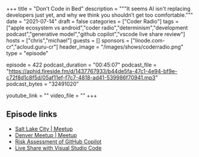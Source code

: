 +++
title = "Don't Code in Bed"
description = """It seems AI isn't replacing developers just yet, and why we think you shouldn’t get too comfortable."""
date = "2021-07-14"
draft = false
categories = ["Coder Radio"]
tags = ["apple ecosystem vs android","coder radio","determinism","development podcast","generative model","github copilot","vscode live share review"]
hosts = ["chris","michael"]
guests = []
sponsors = ["linode.com-cr","acloud.guru-cr"]
header_image = "/images/shows/coderradio.png"
type = "episode"

episode = 422
podcast_duration = "00:45:07"
podcast_file = "https://aphid.fireside.fm/d/1437767933/b44de5fa-47c1-4e94-bf9e-c72f8d1c8f5d/05af11ef-f7c7-4818-ad41-539986f70941.mp3"
podcast_bytes = "32491020"

youtube_link = ""
video_file = ""
+++

## Episode links

  * [Salt Lake City | Meetup](https://www.meetup.com/jupiterbroadcasting/events/278854904/ "Salt Lake City | Meetup")
  * [Denver Meetup | Meetup](https://www.meetup.com/jupiterbroadcasting/events/278855088/ "Denver Meetup | Meetup")
  * [Risk Assessment of GitHub Copilot](https://gist.github.com/0xabad1dea/be18e11beb2e12433d93475d72016902 "Risk Assessment of GitHub Copilot")
  * [Live Share with Visual Studio Code](https://visualstudio.microsoft.com/services/live-share/ "Live Share with Visual Studio Code")

